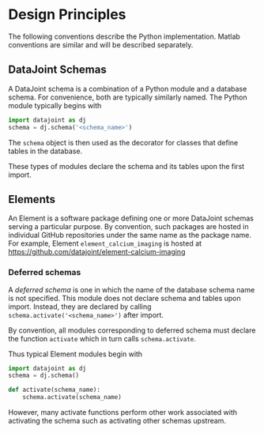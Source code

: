# Design Principles 

The following conventions describe the Python implementation. Matlab conventions are similar and will be described separately.

## DataJoint Schemas
A DataJoint schema is a combination of a Python module and a database schema. For convenience, both are typically similarly named.
The Python module typically begins with 

```python
import datajoint as dj
schema = dj.schema('<schema_name>')
```

The `schema` object is then used as the decorator for classes that define tables in the database. 

These types of modules declare the schema and its tables upon the first import. 

## Elements 

An Element is a software package defining one or more DataJoint schemas serving a particular purpose. 
By convention, such packages are hosted in individual GitHub repositories under the same name as the package name. 
For example, Element `element_calcium_imaging` is hosted at https://github.com/datajoint/element-calcium-imaging

### Deferred schemas 

A *deferred schema* is one in which the name of the database schema name is not specified. 
This module does not declare schema and tables upon import. 
Instead, they are declared by calling `schema.activate('<schema_name>')` after import. 

By convention, all modules corresponding to deferred schema must declare the function `activate` which in turn calls `schema.activate`. 

Thus typical Element modules begin with 

```python
import datajoint as dj
schema = dj.schema()

def activate(schema_name):
	schema.activate(schema_name)
```

However, many activate functions perform other work associated with activating the schema such as activating other schemas upstream.

